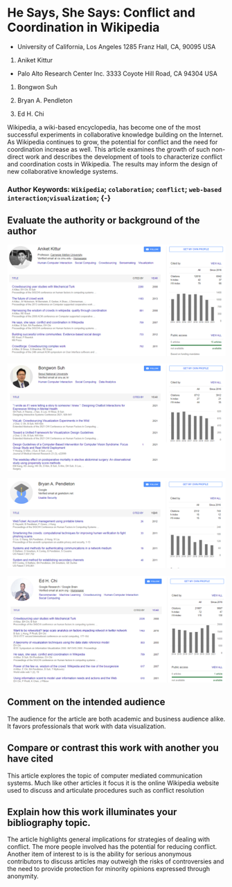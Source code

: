 # He Says, She Says: Conflict and Coordination in Wikipedia

-   University of California, Los Angeles 1285 Franz Hall, CA, 90095 USA

1.  Aniket Kittur

-   Palo Alto Research Center Inc. 3333 Coyote Hill Road, CA 94304 USA

1.  Bongwon Suh

2.  Bryan A. Pendleton

3.  Ed H. Chi

Wikipedia, a wiki-based encyclopedia, has become one of the most successful experiments in collaborative knowledge building on the Internet. As Wikipedia continues to grow, the potential for conflict and the need for coordination increase as well. This article examines the growth of such non-direct work and describes the development of tools to characterize conflict and coordination costs in Wikipedia. The results may inform the design of new collaborative knowledge systems.

### Author Keywords: `Wikipedia`; `colaboration`; `conflict`; `web-based interaction`;`visualization`; {-}

## Evaluate the authority or background of the author

[![](img/paste-18E3F64C.png)](https://scholar.google.com/citations?user=2vZ5zRQAAAAJ&hl=en)

[![](img/paste-F7F75A6B.png)](https://scholar.google.co.kr/citations?hl=en&user=-nlhtEkAAAAJ&view_op=list_works&sortby=pubdate)

[![](img/paste-567AE6C6.png)](https://scholar.google.com/citations?hl=en&user=YgtBXP0AAAAJ&view_op=list_works&sortby=pubdate)

[![](img/paste-CC461179.png)](https://scholar.google.com/citations?user=VuWl-KUAAAAJ&hl=en)

## Comment on the intended audience

The audience for the article are both academic and business audience alike. It favors professionals that work with data visualization.

## Compare or contrast this work with another you have cited

This article explores the topic of computer mediated communication systems. Much like other articles it focus it is the online Wikipedia website used to discuss and articulate procedures such as conflict resolution

## Explain how this work illuminates your bibliography topic.

The article highlights general implications for strategies of dealing with conflict. The more people involved has the potential for reducing conflict. Another item of interest to is is the ability for serious anonymous contributors to discuss articles may outweigh the risks of controversies and the need to provide protection for minority opinions expressed through anonymity.
